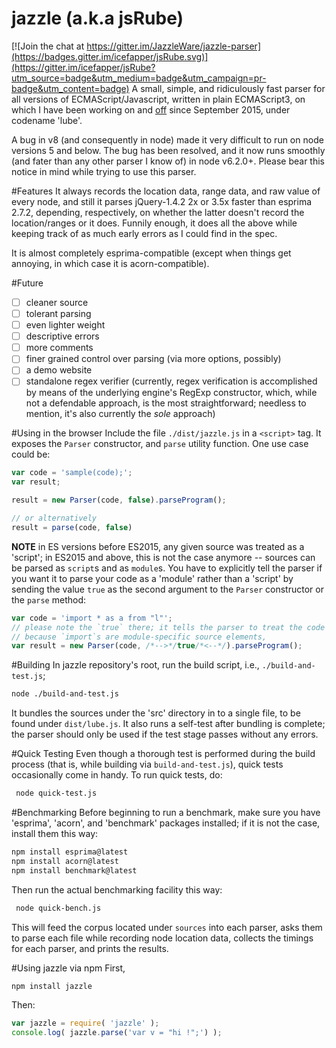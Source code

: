 # jazzle (a.k.a jsRube)

[![Join the chat at https://gitter.im/JazzleWare/jazzle-parser](https://badges.gitter.im/icefapper/jsRube.svg)](https://gitter.im/icefapper/jsRube?utm_source=badge&utm_medium=badge&utm_campaign=pr-badge&utm_content=badge)
A small, simple, and ridiculously fast parser for all versions of ECMAScript/Javascript, written in plain ECMAScript3, on which I have been working on and [off](https://github.com/nodejs/node/issues/5900) since September 2015, under codename 'lube'.

A bug in v8 (and consequently in node) made it very difficult to run on node versions 5 and below. The bug has been resolved, and it now runs smoothly (and fater than any other parser I know of) in node v6.2.0+. Please bear this notice in mind while trying to use this parser. 

#Features
It always records the location data, range data, and raw value of every node, and still it parses jQuery-1.4.2 2x or 3.5x faster than esprima 2.7.2, depending, respectively, on whether the latter doesn't record the location/ranges or it does.
Funnily enough, it does all the above while keeping track of as much early errors as I could find in the spec.

It is almost completely esprima-compatible (except when things get annoying, in which case it is acorn-compatible).

#Future
- [ ] cleaner source
- [ ] tolerant parsing
- [ ] even lighter weight
- [ ] descriptive errors
- [ ] more comments
- [ ] finer grained control over parsing (via more options, possibly)
- [ ] a demo website
- [ ] standalone regex verifier (currently, regex verification is accomplished by means of the underlying engine's RegExp constructor, which, while not a defendable approach, is the most straightforward; needless to mention, it's also currently the _sole_ approach)

#Using in the browser
Include the file `./dist/jazzle.js` in a `<script>` tag. It exposes the `Parser` constructor, and `parse` utility function. One use case could be:
```js
var code = 'sample(code);';
var result;

result = new Parser(code, false).parseProgram();

// or alternatively
result = parse(code, false)
```

**NOTE** in ES versions before ES2015, any given source was treated as a 'script'; in ES2015 and above, this is not the case anymore -- sources can be parsed as `script`s and as `module`s. You have to explicitly tell the parser if you want it to parse your code as a 'module' rather than a 'script' by sending the value `true` as the second argument to the `Parser` constructor or the `parse` method:
```js
var code = 'import * as a from "l"';
// please note the `true` there; it tells the parser to treat the code as module code;
// because `import`s are module-specific source elements, 
var result = new Parser(code, /*-->*/true/*<--*/).parseProgram(); 
```

#Building
In jazzle repository's root, run the build script, i.e., `./build-and-test.js`; 

```sh
node ./build-and-test.js
```

It bundles the sources under the 'src' directory in to a single file, to be found under `dist/lube.js`.
It also runs a self-test after bundling is complete; the parser should only be used if the test stage passes without any errors.

#Quick Testing
Even though a thorough test is performed during the build process (that is, while building via `build-and-test.js`), quick tests occasionally come in handy. To run quick tests, do:

```sh
 node quick-test.js
```

#Benchmarking
Before beginning to run a benchmark, make sure you have 'esprima', 'acorn', and 'benchmark' packages installed; if it is not the case, install them this way:
```sh
npm install esprima@latest
npm install acorn@latest
npm install benchmark@latest
```

Then run the actual benchmarking facility this way:

```sh
 node quick-bench.js
```

This will feed the corpus located under `sources` into each parser, asks them to parse each file while recording node location data, collects the timings for each parser, and prints the results.

#Using jazzle via npm
First,
```sh
npm install jazzle
```

Then:

```javascript
var jazzle = require( 'jazzle' );
console.log( jazzle.parse('var v = "hi !";') );
```

